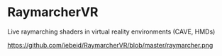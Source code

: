 # RaymarcherVR
Live raymarching shaders in virtual reality environments (CAVE, HMDs)



https://github.com/iebeid/RaymarcherVR/blob/master/raymarcher.png
